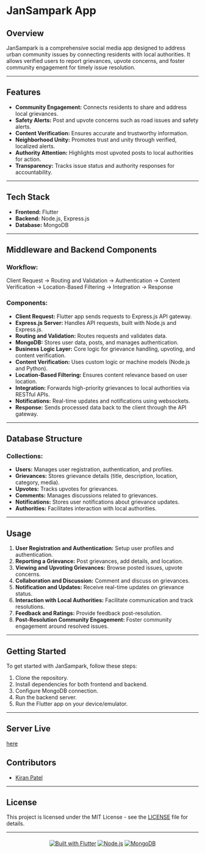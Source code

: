 # JanSampark App

## Overview
JanSampark is a comprehensive social media app designed to address urban community issues by connecting residents with local authorities. It allows verified users to report grievances, upvote concerns, and foster community engagement for timely issue resolution.

---

## Features
- **Community Engagement:** Connects residents to share and address local grievances.
- **Safety Alerts:** Post and upvote concerns such as road issues and safety alerts.
- **Content Verification:** Ensures accurate and trustworthy information.
- **Neighborhood Unity:** Promotes trust and unity through verified, localized alerts.
- **Authority Attention:** Highlights most upvoted posts to local authorities for action.
- **Transparency:** Tracks issue status and authority responses for accountability.

---

## Tech Stack
- **Frontend:** Flutter
- **Backend:** Node.js, Express.js
- **Database:** MongoDB

---

## Middleware and Backend Components
### Workflow:
Client Request -> Routing and Validation -> Authentication -> Content Verification -> Location-Based Filtering -> Integration -> Response

### Components:
- **Client Request:** Flutter app sends requests to Express.js API gateway.
- **Express.js Server:** Handles API requests, built with Node.js and Express.js.
- **Routing and Validation:** Routes requests and validates data.
- **MongoDB:** Stores user data, posts, and manages authentication.
- **Business Logic Layer:** Core logic for grievance handling, upvoting, and content verification.
- **Content Verification:** Uses custom logic or machine models (Node.js and Python).
- **Location-Based Filtering:** Ensures content relevance based on user location.
- **Integration:** Forwards high-priority grievances to local authorities via RESTful APIs.
- **Notifications:** Real-time updates and notifications using websockets.
- **Response:** Sends processed data back to the client through the API gateway.

---

## Database Structure
### Collections:
- **Users:** Manages user registration, authentication, and profiles.
- **Grievances:** Stores grievance details (title, description, location, category, media).
- **Upvotes:** Tracks upvotes for grievances.
- **Comments:** Manages discussions related to grievances.
- **Notifications:** Stores user notifications about grievance updates.
- **Authorities:** Facilitates interaction with local authorities.

---

## Usage
1. **User Registration and Authentication:** Setup user profiles and authentication.
2. **Reporting a Grievance:** Post grievances, add details, and location.
3. **Viewing and Upvoting Grievances:** Browse posted issues, upvote concerns.
4. **Collaboration and Discussion:** Comment and discuss on grievances.
5. **Notification and Updates:** Receive real-time updates on grievance status.
6. **Interaction with Local Authorities:** Facilitate communication and track resolutions.
7. **Feedback and Ratings:** Provide feedback post-resolution.
8. **Post-Resolution Community Engagement:** Foster community engagement around resolved issues.

---

## Getting Started
To get started with JanSampark, follow these steps:
1. Clone the repository.
2. Install dependencies for both frontend and backend.
3. Configure MongoDB connection.
4. Run the backend server.
5. Run the Flutter app on your device/emulator.

---


## Server Live 

[here](https://jansampark.onrender.com)


## Contributors

- [Kiran Patel](https://github.com/patelkiran185)

---

## License
This project is licensed under the MIT License - see the [LICENSE](./LICENSE) file for details.

---


<div style="text-align: center; margin-top: 20px;">

[![Built with Flutter](https://img.shields.io/badge/Built%20with-Flutter-blue.svg)](https://flutter.dev/)
[![Node.js](https://img.shields.io/badge/Powered%20by-Node.js-green.svg)](https://nodejs.org/)
[![MongoDB](https://img.shields.io/badge/Backed%20by-MongoDB-green.svg)](https://www.mongodb.com/)

</div>
